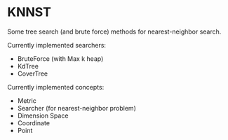 # KNNST
Some tree search (and brute force) methods for nearest-neighbor search.

Currently implemented searchers:
* BruteForce (with Max k heap)
* KdTree
* CoverTree

Currently implemented concepts:
* Metric
* Searcher (for nearest-neighbor problem)
* Dimension Space
* Coordinate
* Point
